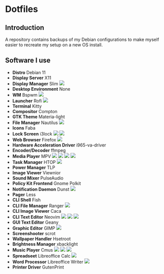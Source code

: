 # Dotfiles

## Introduction
A repository contains backups of my Debian configurations to make myself easier to recreate my setup on a new OS install.

## Software I use
- **Distro** Debian 11
- **Display Server** X11
- **Display Manager** Slim
![](https://i.imgur.com/nUNa3Ws.png)
- **Desktop Environment** None
- **WM** Bspwm
![](https://imgur.com/PejIq3q.png)
- **Launcher** Rofi
![](https://imgur.com/cmQFJji.png)
- **Terminal** Kitty
- **Compositor** Compton
- **GTK Theme** Materia-light
- **File Manager** Nautilus
![](https://imgur.com/PBNhpEy.png)
- **Icons** Faba
- **Lock Screen** i3lock
![](https://imgur.com/5QaNc7i.png)
![](https://imgur.com/OAXaEW3.png)
- **Web Browser** Firefox
![](https://imgur.com/1USbRal.png)
- **Hardware Acceleration Driver** i965-va-driver
- **Encoder/Decoder** ffmpeg
- **Media Player** MPV
![](https://imgur.com/WEo0CDK.png)
![](https://imgur.com/E1nOJiE.png)
![](https://imgur.com/xM3YsVl.png)
![](https://imgur.com/NPGzAvy.png)
- **Task Manager** HTOP
![](https://imgur.com/AM76LMf.png)
- **Power Manager** TLP
- **Image Viewer** Viewnior
- **Sound Mixer** PulseAudio
- **Policy Kit Frontend** Gnome Polkit
- **Notification Daemon** Dunst
![](https://imgur.com/LRpg6i9.png)
- **Pager** Less
- **CLI Shell** Fish
- **CLI File Manager** Ranger
![](https://imgur.com/gjbazp.pngJ)
- **CLI Image Viewer** Caca
- **CLI Text Editor** Neovim
![](https://imgur.com/8AVGrcH.png)
![](https://imgur.com/4deA5tS.png)
![](https://imgur.com/7brOSuK.png)
- **GUI Text Editor** Geany
- **Graphic Editor** GIMP
![]([https://i.imgur.com/ij4wv6b.png)
- **Screenshooter** scrot
- **Wallpaper Handler** Hsetroot
- **Brightness Manager** xbacklight
- **Music Player** Cmus
![](https://imgur.com/dpr071F.png)
![](https://imgur.com/BGbSj5c.png)
![](https://imgur.com/LrPfkD1.png)
- **Spreadseet** Libreoffice Calc
![](https://imgur.com/eZ2kyl1.png)
- **Word Processor** Libreoffice Writer
![](https://imgur.com/UsWzYH1.png)
- **Printer Driver** GutenPrint
